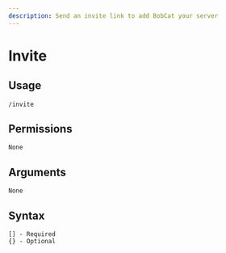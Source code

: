```yaml
---
description: Send an invite link to add BobCat your server
---
```


# Invite

## Usage

```
/invite
```

## **Permissions**

```
None
```

## **Arguments**

```
None
```

## Syntax

```
[] - Required
{} - Optional
```
